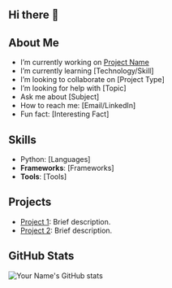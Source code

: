 ## Hi there 👋

## About Me

- I’m currently working on [Project Name](project-link)
- I’m currently learning [Technology/Skill]
- I’m looking to collaborate on [Project Type]
- I’m looking for help with [Topic]
- Ask me about [Subject]
- How to reach me: [Email/LinkedIn]
- Fun fact: [Interesting Fact]

## Skills

- Python: [Languages]
- **Frameworks**: [Frameworks]
- **Tools**: [Tools]

## Projects

- [Project 1](project-link): Brief description.
- [Project 2](project-link): Brief description.

## GitHub Stats

![Your Name's GitHub stats](https://github-readme-stats.vercel.app/api?username=yourusername&show_icons=true&theme=radical)

